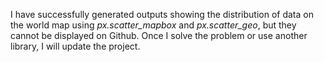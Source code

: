 I have successfully generated outputs showing the distribution of data on the world map using *px.scatter_mapbox* and *px.scatter_geo*, but they cannot be displayed on Github. Once I solve the problem or use another library, I will update the project.
